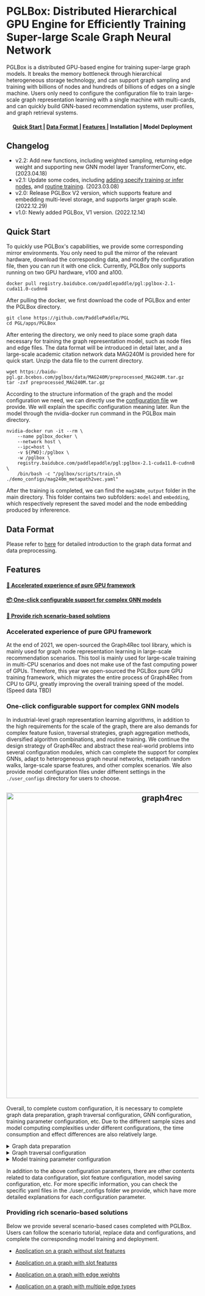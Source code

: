 # PGLBox: Distributed Hierarchical GPU Engine for Efficiently Training Super-large Scale Graph Neural Network

PGLBox is a distributed GPU-based engine for training super-large graph models. It breaks the memory bottleneck through hierarchical heterogeneous storage technology, and can support graph sampling and training with billions of nodes and hundreds of billions of edges on a single machine. Users only need to configure the configuration file to train large-scale graph representation learning with a single machine with multi-cards, and can quickly build GNN-based recommendation systems, user profiles, and graph retrieval systems.

<h4 align="center">
  <a href=#Quick Start> Quick Start </a> |
  <a href=#Data Format> Data Format </a> |
  <a href=#Features> Features </a> |
  Installation |
  Model Deployment
</h4>

## Changelog

- v2.2: Add new functions, including weighted sampling, returning edge weight and supporting new GNN model layer TransformerConv, etc. (2023.04.18)
- v2.1: Update some codes, including [adding specify training or infer nodes](./wiki/train_infer_from_file_en.md), and [routine training](./wiki/online_train_en.md). (2023.03.08)
- v2.0: Release PGLBox V2 version, which supports feature and embedding multi-level storage, and supports larger graph scale. (2022.12.29)
- v1.0: Newly added PGLBox, V1 version. (2022.12.14)

## Quick Start

To quickly use PGLBox's capabilities, we provide some corresponding mirror environments. You only need to pull the mirror of the relevant hardware, download the corresponding data, and modify the configuration file, then you can run it with one click. Currently, PGLBox only supports running on two GPU hardware, v100 and a100.

```
docker pull registry.baidubce.com/paddlepaddle/pgl:pglbox-2.1-cuda11.0-cudnn8
```

After pulling the docker, we first download the code of PGLBox and enter the PGLBox directory.

```
git clone https://github.com/PaddlePaddle/PGL
cd PGL/apps/PGLBox
```

After entering the directory, we only need to place some graph data necessary for training the graph representation model, such as node files and edge files. The data format will be introduced in detail later, and a large-scale academic citation network data MAG240M is provided here for quick start. Unzip the data file to the current directory.

```
wget https://baidu-pgl.gz.bcebos.com/pglbox/data/MAG240M/preprocessed_MAG240M.tar.gz
tar -zxf preprocessed_MAG240M.tar.gz
```

According to the structure information of the graph and the model configuration we need, we can directly use the [configuration file](./demo_configs/mag240m_metapath2vec.yaml) we provide. We will explain the specific configuration meaning later. Run the model through the nvidia-docker run command in the PGLBox main directory.

```
nvidia-docker run -it --rm \
    --name pglbox_docker \
    --network host \
    --ipc=host \
    -v ${PWD}:/pglbox \
    -w /pglbox \
    registry.baidubce.com/paddlepaddle/pgl:pglbox-2.1-cuda11.0-cudnn8 \
    /bin/bash -c "/pglbox/scripts/train.sh ./demo_configs/mag240m_metapath2vec.yaml"
```

After the training is completed, we can find the `mag240m_output` folder in the main directory. This folder contains two subfolders: `model` and `embedding`, which respectively represent the saved model and the node embedding produced by infererence.

## Data Format

Please refer to [here](./wiki/data_format_en.md) for detailed introduction to the graph data format and data preprocessing.

## Features

#### <a href=#Accelerated-experience-of-pure-GPU-framework> 🚀 Accelerated experience of pure GPU framework </a>

#### <a href=#One-click-configurable-support-for-complex-GNN-models> 📦 One-click configurable support for complex GNN models </a>

#### <a href=#Provide-rich-scenario-based-solutions> 📖 Provide rich scenario-based solutions </a>

### Accelerated experience of pure GPU framework

At the end of 2021, we open-sourced the Graph4Rec tool library, which is mainly used for graph node representation learning in large-scale recommendation scenarios. This tool is mainly used for large-scale training in multi-CPU scenarios and does not make use of the fast computing power of GPUs. Therefore, this year we open-sourced the PGLBox pure GPU training framework, which migrates the entire process of Graph4Rec from CPU to GPU, greatly improving the overall training speed of the model. (Speed data TBD)

### One-click configurable support for complex GNN models

In industrial-level graph representation learning algorithms, in addition to the high requirements for the scale of the graph, there are also demands for complex feature fusion, traversal strategies, graph aggregation methods, diversified algorithm combinations, and routine training. We continue the design strategy of Graph4Rec and abstract these real-world problems into several configuration modules, which can complete the support for complex GNNs, adapt to heterogeneous graph neural networks, metapath random walks, large-scale sparse features, and other complex scenarios. We also provide model configuration files under different settings in the `./user_configs` directory for users to choose.

<h2 align="center">
<img src="./../Graph4Rec/img/architecture.png" alt="graph4rec" width="800">
</h2>

Overall, to complete custom configuration, it is necessary to complete graph data preparation, graph traversal configuration, GNN configuration, training parameter configuration, etc. Due to the different sample sizes and model computing complexities under different configurations, the time consumption and effect differences are also relatively large.

<details><summary>Graph data preparation</summary>
Please refer to [here](./wiki/data_format_en.md) for graph data preparation. By default, PGLBox will train all nodes in the graph data and predict the embeddings of all nodes. If users only want to train a part of the nodes or predict only part of the nodes, PGLBox provides corresponding usage support, please refer to [here](./wiki/train_infer_from_file_en.md).
<br/>
</details>

<details><summary>Graph traversal configuration</summary>
<br/>
Graph traversal configuration is mainly used to control the specific parameters of the graph traversal model. Specifically as follows.
``` shell
# Metapath parameters, configure the traversal path on the graph. Here we take the MAG240M graph data as an example.
meta_path: "author2inst-inst2author;author2paper-paper2author;inst2author-author2paper-paper2author-author2inst;paper2paper-paper2author-author2paper"

# Window size of positive samples on traversal paths.
win_size: 3

# Number of negative samples corresponding to each positive sample.
neg_num: 5

# The depth of metapath traversal path.
walk_len: 24

# Each starting node repeats walk_times traversal, which can traverse all neighbors of a node as much as possible, making training more uniform.
walk_times: 10
```
</details>

<details><summary>GNN configuration</summary>
<br/>
The above graph traversal configuration is mainly for configuring the parameters of models such as metapath2vec. On this basis, if we want to train more complex GNN networks, we can set the relevant configuration items of the GNN network to adjust the model.

``` shell
# GNN model switch
sage_mode: True

# Selection of different GNN models, including LightGCN, GAT, GIN, etc. For details, please refer to the model folder of PGLBox.
sage_layer_type: "LightGCN"

# The weight ratio of node embedding itself (sage_alpha) and node embedding after GNN aggregation (1-sage_alpha).
sage_alpha: 0.9

# Number of nodes' neighbors sampled by the graph model during training.
samples: [5]

# Number of nodes' neighbors sampled by the graph model during inference.
infer_samples: [100]

# Selection of the activation layer of the GNN model.
sage_act: "relu"
```
</details>

<details><summary>Model training parameter configuration</summary>
<br/>
Apart from the aforementioned configurations, here are some relatively important configuration items listed below:

``` shell
# Model type selection, currently the default value is not changed. We will provide more options later, such as ErnieSageModel, etc.
model_type: GNNModel

# Embedding dimension.
embed_size: 64

# Sparse parameter server optimizer, currently supports `adagrad` and `shared_adam`.
sparse_type: adagrad

# Sparse parameter server learning rate.
sparse_lr: 0.05

# Loss function, currently supports hinge, sigmoid, nce.
loss_type: nce

# Whether to train the model. If you only want to perform inference, you can turn off `need_train`.
need_train: True

# Whether to perform inference. If you only want to train the model, you can turn off `need_inference`.
need_inference: True

# Number of training epochs.
epochs: 1

# Batch size of training samples.
batch_size: 80000

# Batch size of inference samples.
infer_batch_size: 80000

# Frequency of triggering SSD cache.
save_cache_frequency: 4

# How many pass datasets to cache in memory.
mem_cache_passid_num: 4

# Training mode, can be filled with WHOLE_HBM/MEM_EMBEDDING/SSD_EMBEDDING, the default is MEM_EMBEDDING.
train_storage_mode: MEM_EMBEDDING
```
</details>

In addition to the above configuration parameters, there are other contents related to data configuration, slot feature configuration, model saving configuration, etc. For more specific information, you can check the specific yaml files in the ./user_configs folder we provide, which have more detailed explanations for each configuration parameter.

### Providing rich scenario-based solutions

Below we provide several scenario-based cases completed with PGLBox. Users can follow the scenario tutorial, replace data and configurations, and complete the corresponding model training and deployment.

- [Application on a graph without slot features](./wiki/application_on_no_slot_features_en.md)

- [Application on a graph with slot features](./wiki/application_on_slot_features_en.md)

- [Application on a graph with edge weights](./wiki/application_on_edge_weight_en.md)

- [Application on a graph with multiple edge types](./wiki/application_on_multi_edge_types_en.md)

